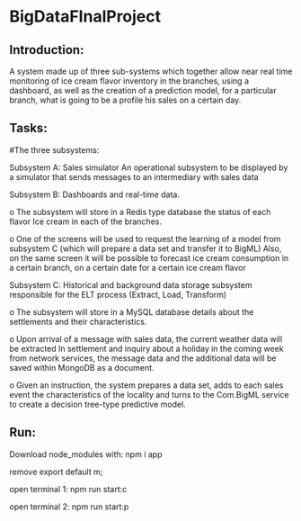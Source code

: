 # BigDataFInalProject


## Introduction:
A system made up of three sub-systems which together allow near real time monitoring of ice cream flavor inventory in the branches, using a dashboard, as well as the creation of a prediction model, for a particular branch, what is going to be a profile his sales on a certain day.




## Tasks:
#The three subsystems:

Subsystem A: Sales simulator
An operational subsystem to be displayed by a simulator that sends messages to an intermediary with sales data

Subsystem B: Dashboards and real-time data.

o The subsystem will store in a Redis type database the status of each flavor
Ice cream in each of the branches.

o One of the screens will be used to request the learning of a model from subsystem C (which will prepare a data set and transfer it to BigML) Also, on the same screen it will be possible to forecast ice cream consumption in a certain branch, on a certain date for a certain ice cream flavor

Subsystem C: Historical and background data storage subsystem responsible for the ELT process (Extract, Load, Transform)

o The subsystem will store in a MySQL database details about the settlements and their characteristics.

o Upon arrival of a message with sales data, the current weather data will be extracted
In settlement and inquiry about a holiday in the coming week from network services, the message data and the additional data will be saved within MongoDB as a document.

o Given an instruction, the system prepares a data set, adds to each sales event the characteristics of the locality and turns to the Com.BigML service to create a decision tree-type predictive model. 



##  Run:
Download node_modules with: npm i app

remove export default m;

open terminal 1: npm run start:c

open terminal 2: npm run start:p
